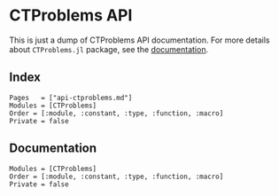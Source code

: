 # CTProblems API

This is just a dump of CTProblems API documentation.
For more details about `CTProblems.jl` package, see the [documentation](https://control-toolbox.org/CTDocs.jl/ctproblems).

## Index

```@index
Pages   = ["api-ctproblems.md"]
Modules = [CTProblems]
Order = [:module, :constant, :type, :function, :macro]
Private = false
```

## Documentation

```@autodocs
Modules = [CTProblems]
Order = [:module, :constant, :type, :function, :macro]
Private = false
```
